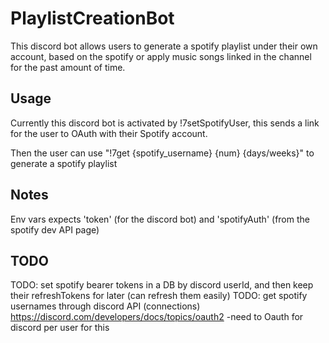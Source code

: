 # PlaylistCreationBot

This discord bot allows users to generate a spotify playlist under their own account, based on the spotify or apply music songs linked in the channel for the past amount of time. 

## Usage

Currently this discord bot is activated by !7setSpotifyUser, this sends a link for the user to OAuth with their Spotify account.

Then the user can use "!7get {spotify_username} {num} {days/weeks}" to generate a spotify playlist

## Notes

Env vars expects 'token' (for the discord bot) and 'spotifyAuth' (from the spotify dev API page)

## TODO

TODO: set spotify bearer tokens in a DB by discord userId, and then keep their refreshTokens for later (can refresh them easily)
TODO: get spotify usernames through discord API (connections) https://discord.com/developers/docs/topics/oauth2
       -need to Oauth for discord per user for this
